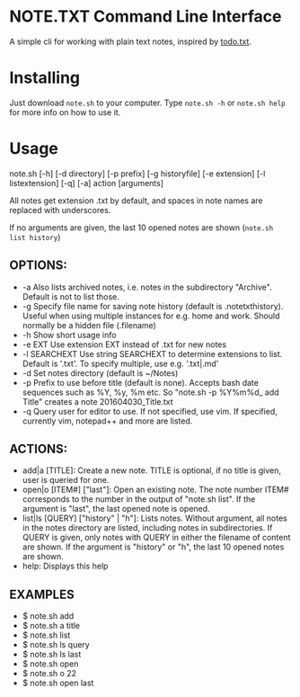 # NOTE.TXT Command Line Interface

A simple cli for working with plain text notes, inspired by [todo.txt](https://github.com/ginatrapani/todo.txt-cli/).

# Installing

Just download `note.sh` to your computer. Type `note.sh -h` or `note.sh help` for more info on how to use it. 

# Usage

note.sh [-h] [-d directory] [-p prefix] [-g historyfile] [-e extension] [-l listextension] 
[-q] [-a] action [arguments]

All notes get extension .txt by default, and spaces in note names are replaced with underscores.

If no arguments are given, the last 10 opened notes are shown (`note.sh list history`)

## OPTIONS:

* -a      Also lists archived notes, i.e. notes in the subdirectory "Archive". Default is not to list those.
* -g      Specify file name for saving note history (default is .notetxthistory). Useful when using multiple instances for e.g. home and work. Should normally be a hidden file (.filename)
* -h      Show short usage info
* -e EXT  Use extension EXT instead of .txt for new notes
* -l SEARCHEXT Use string SEARCHEXT to determine extensions to list. Default is '.txt'. To specify multiple, use e.g. '.txt\|.md'
* -d      Set notes directory (default is ~/Notes)
* -p      Prefix to use before title  (default is none). Accepts bash date sequences such as %Y, %y, %m etc. So "note.sh -p %Y%m%d_ add Title" creates a note 201604030_Title.txt
* -q      Query user for editor to use. If not specified, use vim. If specified, currently vim, notepad++ and more are listed. 

## ACTIONS:

* add|a [TITLE]: Create a new note. TITLE is optional, if no title is given, user is queried for one.
* open|o [ITEM#] ["last"]: Open an existing note. The note number ITEM# corresponds to the number in the output of "note.sh list". If the argument is "last", the last opened note is opened.
* list|ls [QUERY] ["history" | "h"]: Lists notes. Without argument, all notes in the notes directory are listed, including notes in subdirectories. If QUERY is given, only notes with QUERY in either the filename of content are shown. If the argument is "history" or "h", the last 10 opened notes are shown.
* help: Displays this help

## EXAMPLES

* $ note.sh add
* $ note.sh a title
* $ note.sh list
* $ note.sh ls query
* $ note.sh ls last
* $ note.sh open
* $ note.sh o 22
* $ note.sh open last
